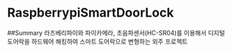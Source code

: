 # RaspberrypiSmartDoorLock
##Summary
라즈베리파이와 파이카메라, 초음파센서(HC-SR04)를 이용해서 디지털도어락을 하드웨어 해킹하여 스마트 도어락으로 변형하는  외주 프로젝트
